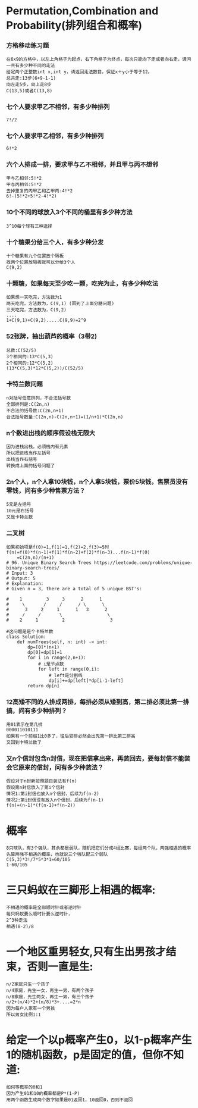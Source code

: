 # Permutation,Combination and Probability(排列组合和概率)
### 方格移动练习题 
    在6x9的方格中，以左上角格子为起点，右下角格子为终点，每次只能向下走或者向右走，请问一共有多少种不同的走法
    给定两个正整数int x,int y，请返回走法数目。保证x＋y小于等于12。
    总共走:13步(6+9-1-1)
    向左走5步，向上走8步
    C(13,5)或者C(13,8)

### 七个人要求甲乙不相邻，有多少种排列
    7!/2

### 七个人要求甲乙相邻，有多少种排列
    6!*2

### 六个人排成一排，要求甲与乙不相邻，并且甲与丙不想邻
    甲与乙相邻:5!*2
    甲与丙相邻:5!*2
    去掉重复的丙甲乙和乙甲丙:4!*2
    6!-(5!*2+5!*2-4!*2)

### 10个不同的球放入3个不同的桶里有多少种方法
    3^10每个球有三种选择


### 十个糖果分给三个人，有多少种分发
    十个糖果有九个位置放个隔板
    找两个位置放隔板就可以分给3个人
    C(9,2)

### 十颗糖，如果每天至少吃一颗，吃完为止，有多少种吃法
    如果想一天吃完，方法数为1
    两天吃完，方法数为，C(9,1) (回到了上面分糖问题)
    三天吃完，方法数为，C(9,2)
    ....
    1+C(9,1)+C(9,2).....C(9,9)=2^9

### 52张牌，抽出葫芦的概率（3带2)
    总数:C(52/5)
    3个相同的:13*C(5,3)
    2个相同的:12*C(5,2)
    (13*C(5,3)*12*C(5,2))/C(52/5)


### 卡特兰数问题
    n对括号任意排列，不合法括号数
    全部排列是:C(2n,n)
    不合法的括号数:C(2n,n+1)
    合法括号数量:C(2n,n)-C(2n,n+1)=(1/n+1)*C(2n,n)

### n个数进出栈的顺序假设栈无限大
    因为进栈出栈，必须栈内有元素
    所以把进栈当作左括号
    出栈当作右括号
    转换成上面的括号问题了

### 2n个人，n个人拿10块钱，n个人拿5块钱，票价5块钱，售票员没有零钱，问有多少种售票方法？
    5元是左括号
    10元是右括号
    又是卡特兰数

### 二叉树
    如果初始项是f(0)=1,f(1)=1,f(2)=2,f(3)=5时
    f(n)=f(0)*f(n-1)+f(1)*f(n-2)+f(2)*f(n-3)...f(n-1)*f(0)
        =C(2n,n)/(n+1)
    # 96. Unique Binary Search Trees https://leetcode.com/problems/unique-binary-search-trees/
    # Input: 3
    # Output: 5
    # Explanation:
    # Given n = 3, there are a total of 5 unique BST's:

    #    1         3     3      2      1
    #     \       /     /      / \      \
    #      3     2     1      1   3      2
    #     /     /       \                 \
    #    2     1         2                 3

    #这问题是是个卡特兰数
    class Solution:
        def numTrees(self, n: int) -> int:
            dp=[0]*(n+1)
            dp[0]=dp[1]=1
            for i in range(2,n+1):
                # i是节点数
                for left in range(0,i):
                    # left是分割线
                    dp[i]+=dp[left]*dp[i-1-left]
            return dp[n]

### 12高矮不同的人排成两排，每排必须从矮到高，第二排必须比第一排搞，问有多少种排列？
    用01表示在第几排
    000011010111
    如果有一个前缀1比0多了，往后安排必然会出先第一排比第二排高
    又回到卡特兰数了

### 又n个信封包含n封信，现在把信拿出来，再装回去，要每封信不能装会它原来的信封，问有多少种装法？
    假设对于n封新按照题目装法有f(n)
    假设第n封信放入了第i个信封
    情况1:第i封信也放入n个信封，后续为f(n-2)
    情况2:第i封信没有放入n个信封，后续为f(n-1)
    f(n)=(n-1)*(f(n-1)+f(n-2))


# 概率
    8只球队，有3个强队，其余都是弱队，随机把它们分成4组比赛，每组两个队，两强相遇的概率
    先算两强不相遇的概率，也就说三个强队配三个弱队
    C(5,3)*3!/7*5*3*1=60/105
    1-60/105

# 三只蚂蚁在三脚形上相遇的概率:
    不相遇的概率是全部顺时针或者逆时针
    每只蚂蚁要么顺时针要么逆时针，
    2^3种走法
    相遇(8-2)/8


# 一个地区重男轻女,只有生出男孩才结束，否则一直是生:
    n/2家庭只生一个孩子
    n/4家庭，先生一女，再生一男，有两个孩子
    n/8家庭，先生两女，再生一男，有三个孩子
    n/2+(n/4)*2+(n/8)*3+....=2*n
    因为每户人家有一个男孩
    所以男女比例1:1

# 给定一个以p概率产生0，以1-p概率产生1的随机函数，p是固定的值，但你不知道:
    如何等概率的0和1
    因为产生01和10的概率都是P*(1-P)
    用两个函数生成两个数字如果是01返回1，10返回0，否则不返回
